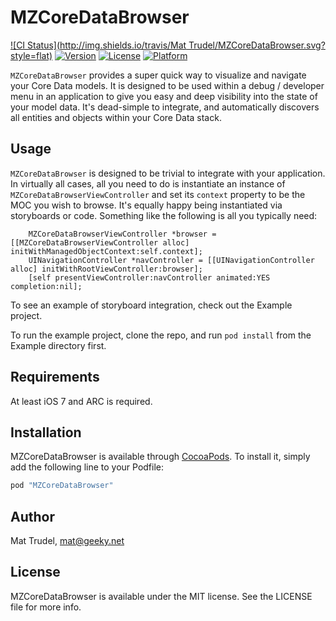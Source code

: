 # MZCoreDataBrowser

[![CI Status](http://img.shields.io/travis/Mat Trudel/MZCoreDataBrowser.svg?style=flat)](https://travis-ci.org/moshozen/MZCoreDataBrowser)
[![Version](https://img.shields.io/cocoapods/v/MZCoreDataBrowser.svg?style=flat)](http://cocoapods.org/pods/MZCoreDataBrowser)
[![License](https://img.shields.io/cocoapods/l/MZCoreDataBrowser.svg?style=flat)](http://cocoapods.org/pods/MZCoreDataBrowser)
[![Platform](https://img.shields.io/cocoapods/p/MZCoreDataBrowser.svg?style=flat)](http://cocoapods.org/pods/MZCoreDataBrowser)

`MZCoreDataBrowser` provides a super quick way to visualize and navigate your
Core Data models. It is designed to be used within a debug / developer menu
in an application to give you easy and deep visibility into the state of your
model data. It's dead-simple to integrate, and automatically discovers all
entities and objects within your Core Data stack.

## Usage

`MZCoreDataBrowser` is designed to be trivial to integrate with your
application. In virtually all cases, all you need to do is instantiate an
instance of `MZCoreDataBrowserViewController` and set its `context` property to
be the MOC you wish to browse. It's equally happy being instantiated via
storyboards or code. Something like the following is all you typically need:

        MZCoreDataBrowserViewController *browser = [[MZCoreDataBrowserViewController alloc] initWithManagedObjectContext:self.context];
        UINavigationController *navController = [[UINavigationController alloc] initWithRootViewController:browser];
        [self presentViewController:navController animated:YES completion:nil];

To see an example of storyboard integration, check out the Example project.

To run the example project, clone the repo, and run `pod install` from the Example directory first.

## Requirements

At least iOS 7 and ARC is required.

## Installation

MZCoreDataBrowser is available through [CocoaPods](http://cocoapods.org). To install
it, simply add the following line to your Podfile:

```ruby
pod "MZCoreDataBrowser"
```

## Author

Mat Trudel, mat@geeky.net

## License

MZCoreDataBrowser is available under the MIT license. See the LICENSE file for more info.
